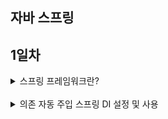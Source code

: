 ## 자바 스프링


## 1일차
<details>
<summary>스프링 프레임워크란?</summary>
<h3>1. 스프링 프레임 워크란?</h3>
Spring Framework

1. 의존 주입(Dependency Inject : DI)
    - 의존성 (Dependency)<br>
        - 객체지향적인 관리 / 객체 관리
2. AOP(Aspect-Oriented Programming) 지원 : 프록시(Proxy)
3. MVC 웹 프레임워크 제공
4. JDBC, JPA 연동, 선언적 트랜잭션 처리 등 DB 연동 지원
    - JPA(Java Persistence API - ORM 표준 설계)
5. 스프링 데이터,  스프링 시큐리티, 스프링 배치

<h3>2. 스프링 프로젝트 생성하기</h3>
- spring-context<br>

<h3>3. 스프링은 객체 컨테이너</h3>
1. IoC - Inversion Of Control : 제어의 역전
    - 개발자가 해야되는 객체의 관리 -> 스프링 컨테이너가 대신 수행
2. 다양한 방식으로 객체 관리
    - 모든 관리 객체가 싱글턴 객체(동일 객체)

<h3>4. 스프링 DI(Dependency Injection - 의존주입)</h3>
1. 의존 (Dependency)
    - 협동, 상호작용
2. DI를 통한 의존 처리
3. DI와 의존 객체 변경의 유연함

<h3>5. 객체 조합기</h3>
</details>

<br>

<details>
<summary>의존 자동 주입 스프링 DI 설정 및 사용</summary>
<h3>스프링 DI 설정 및 사용</h3>

1. 스프링을 이용한 객체 조립과 사용
2. DI 방식 1 : 생성자 방식
3. DI 방식2 : 세터 메서드 방식
4. @Configuration
5. @Bean 
	- getBean
6. 두 개 이상의 설정 파일 사용하기
1) 생성자 매개변수
2) @Import


의존 자동 주입
1. @Autowired
    - 멤버 변수
    - setter 메서드 : 의존성을 주입, 호출
    - Optional 멤버 변수, setter 메서드의 매개변수
    - @Autowired 애노테이션을 사용하지 않고 자동 주입
       : 컴포넌트 스캔
       : 생성자 매개변수에 의존 객체를 정의, 기본 생성자 X

   참고)
   class Optional<T> {
   ....
   private final T value;
   ..
   }

2. 일치하는 빈이 없는 경우
3. @Qualifier
4. 빈 이름과 기본 한정자

5. @Autowired 애노테이션의 필수 여부
   required=false : 의존하고 있는 객체가 스프링 컨테이너에 없으면 메서드 호출 X

   @Nullable : setter 메서드는 호출, 의존하는 객체가 없으면 null 을 주입

컴포넌트 스캔
1. @Component
2. @ComponentScan
3. 기본 스캔 대상
4. 컴포넌트 스캔에 따른 충돌 처리
    - 빈 이름 충돌
    - 수동 등록한 빈과 충돌
    - excludeFilters

빈 라이프 사이클과 범위
1. 컨테이너 초기화 : 빈 객체의 생성, 의존 주입, 초기화

2. 컨테이너 종료 : 빈 객체의 소멸

3. 빈 객체의 라이프 사이클
   - 객체 생성 -> 의존 설정 -> 초기화 -> 소멸
   - InitializingBean
   - DisposableBean

4. 빈 객체의 초기화와 소멸 : 커스텀 메서드
   - initMethod
   - destroyMethod

5. 빈 객체의 생성과 관리 범위
   @Scope
</details>
